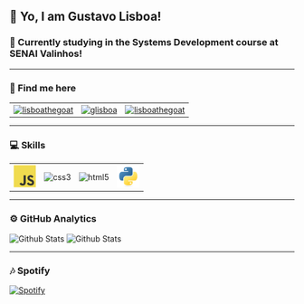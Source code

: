 <p align="center">
  <h2> 👋 Yo, I am Gustavo Lisboa!</h2>
  <h3> 🚀 Currently studying in the Systems Development course at SENAI Valinhos!</h3>
</p>

---

<p align="center">
  <h3> 📲 Find me here</h3>
  <table>
    <tr>
      <td><a href="https://twitter.com/lisboathegoat" target="_blank"><img align="center" src="https://raw.githubusercontent.com/rahuldkjain/github-profile-readme-generator/master/src/images/icons/Social/twitter.svg" alt="lisboathegoat" height="30" width="40" /></a></td>
      <td><a href="https://linkedin.com/in/glisboa" target="_blank"><img align="center" src="https://raw.githubusercontent.com/rahuldkjain/github-profile-readme-generator/master/src/images/icons/Social/linked-in-alt.svg" alt="glisboa" height="30" width="40" /></a></td>
      <td><a href="https://instagram.com/lisboathegoat" target="_blank"><img align="center" src="https://raw.githubusercontent.com/rahuldkjain/github-profile-readme-generator/master/src/images/icons/Social/instagram.svg" alt="lisboathegoat" height="30" width="40" /></a></td>
    </tr>
  </table>

--- 

  <h3>💻 Skills</h3>
  <table>
    <tr>
      <td><img src="https://raw.githubusercontent.com/devicons/devicon/master/icons/javascript/javascript-original.svg" alt="javascript" width="40" height="40"/></td>
      <td><img src="https://cdn.jsdelivr.net/gh/devicons/devicon@latest/icons/css3/css3-original.svg" alt="css3" width="40" height="40" /> </td>
      <td><img src="https://cdn.jsdelivr.net/gh/devicons/devicon@latest/icons/html5/html5-original.svg" alt="html5" width="40" height="40" /> </td>
      <td><img src="https://raw.githubusercontent.com/devicons/devicon/master/icons/python/python-original.svg" alt="python" width="40" height="40"/> </td>
    </tr>
  </table>
  
---

<p align="center">
  <h3>⚙️ GitHub Analytics</h3>
  <img src="https://github-readme-stats.vercel.app/api?username=lisboathecoder&theme=dark&show_icons=true&hide_border=true&count_private=true" alt="Github Stats" />
  <img src="https://github-readme-stats.hackclub.dev/api/wakatime?username=9799&api_domain=hackatime.hackclub.com&&custom_title=Hackatime+Stats&layout=compact&cache_seconds=0&langs_count=8&theme=dark" alt="Github Stats" />
</p>

---

<p align="center">
  <h3>🎶 Spotify</h3>
  <a href="https://spotify-github-profile.kittinanx.com/" target="_blank">
    <img src="https://spotify-github-profile.kittinanx.com/api/view?uid=31xx2gzqtyqlw7zlu2p3t6u255dq&cover_image=true&theme=compact&show_offline=false&background_color=000000&interchange=true" alt="Spotify" />
  </a>
</p>


